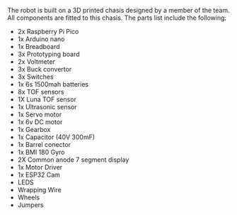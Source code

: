 The robot is built on a 3D printed chasis designed by a member of the team. All components are fitted to this chasis. The parts list include the following:
- 2x Raspberry Pi Pico
- 1x Arduino nano
- 1x Breadboard
- 3x Prototyping board
- 2x Voltmeter
- 3x Buck convertor
- 3x Switches
- 1x 6s 1500mah batteries
- 8x TOF sensors
- 1X Luna TOF sensor
- 1x Ultrasonic sensor
- 1x Servo motor
- 1x 6v DC motor
- 1x Gearbox
- 1x Capacitor (40V 300mF)
- 1x Barrel conector
- 1x BMI 180 Gyro
- 2X Common anode 7 segment display
- 1x Motor Driver
- 1x ESP32 Cam
- LEDS
- Wrapping Wire
- Wheels
- Jumpers